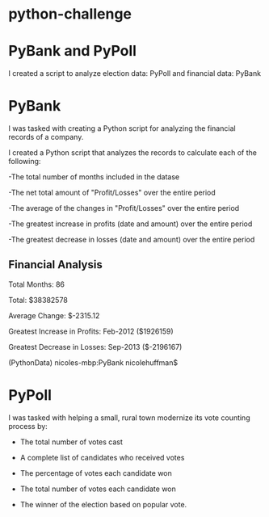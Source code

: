 # python-challenge

# PyBank and PyPoll 
  I created a script to analyze election data: PyPoll and financial data: PyBank
  
 # PyBank 
I was tasked with creating a Python script for analyzing the financial records of a company.  


I created a Python script that analyzes the records to calculate each of the following:

  -The total number of months included in the datase
  
  -The net total amount of "Profit/Losses" over the entire period
  
  -The average of the changes in "Profit/Losses" over the entire period
  
  -The greatest increase in profits (date and amount) over the entire period
  
  -The greatest decrease in losses (date and amount) over the entire period
 
Financial Analysis
----------------------------
Total Months:  86

Total:  $38382578

Average Change:  $-2315.12

Greatest Increase in Profits:  Feb-2012 ($1926159)

Greatest Decrease in Losses:  Sep-2013 ($-2196167)

(PythonData) nicoles-mbp:PyBank nicolehuffman$ 
 


# PyPoll 

I was tasked with helping a small, rural town modernize its vote counting process by:


  - The total number of votes cast

  - A complete list of candidates who received votes

  - The percentage of votes each candidate won

  - The total number of votes each candidate won

  - The winner of the election based on popular vote.
  
  
  
 
